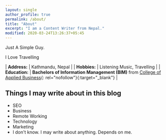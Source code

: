 ```yaml
---
layout: single
author_profile: true
permalink: /about/
title: "About"
excerpt: "I am a Content Writer from Nepal."
modified: 2020-03-24T13:26:37+05:45
---
```


Just A Simple Guy.

I Love Travelling

| **Address:** | Kathmandu, Nepal |
| **Hobbies:** | Listening Music, Travelling |
| **Education:** | **Bachelors of Information Management (BIM)** from [College of Applied Business](http://www.cab.edu.np/){: rel="nofollow"}{:target="\_blank"} |

## Things I may write about in this blog

- SEO
- Business
- Remote Working
- Technology
- Marketing
- I don't know. I may write about anything. Depends on me.
